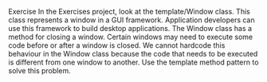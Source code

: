Exercise
In the Exercises project, look at the template/Window class. This
class represents a window in a GUI framework. Application
developers can use this framework to build desktop applications.
The Window class has a method for closing a window. Certain
windows may need to execute some code before or after a window
is closed.
We cannot hardcode this behaviour in the Window class because
the code that needs to be executed is different from one window to
another.
Use the template method pattern to solve this problem.